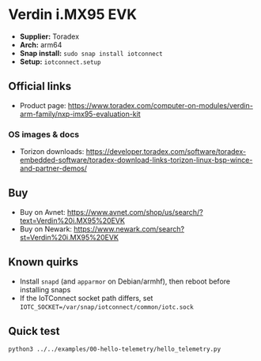# Verdin i.MX95 EVK

- **Supplier:** Toradex
- **Arch:** arm64
- **Snap install:** `sudo snap install iotconnect`
- **Setup:** `iotconnect.setup`

## Official links
- Product page: https://www.toradex.com/computer-on-modules/verdin-arm-family/nxp-imx95-evaluation-kit

### OS images & docs
- Torizon downloads: https://developer.toradex.com/software/toradex-embedded-software/toradex-download-links-torizon-linux-bsp-wince-and-partner-demos/

## Buy
- Buy on Avnet: https://www.avnet.com/shop/us/search/?text=Verdin%20i.MX95%20EVK
- Buy on Newark: https://www.newark.com/search?st=Verdin%20i.MX95%20EVK

## Known quirks
- Install `snapd` (and `apparmor` on Debian/armhf), then reboot before installing snaps
- If the IoTConnect socket path differs, set `IOTC_SOCKET=/var/snap/iotconnect/common/iotc.sock`

## Quick test
```bash
python3 ../../examples/00-hello-telemetry/hello_telemetry.py
```